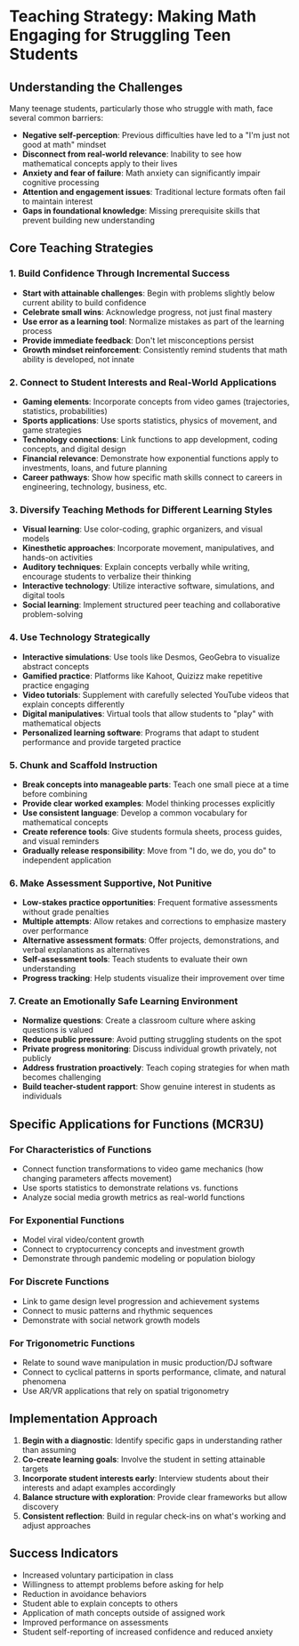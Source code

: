 # Teaching Strategy: Making Math Engaging for Struggling Teen Students

## Understanding the Challenges

Many teenage students, particularly those who struggle with math, face several common barriers:

* **Negative self-perception**: Previous difficulties have led to a "I'm just not good at math" mindset
* **Disconnect from real-world relevance**: Inability to see how mathematical concepts apply to their lives
* **Anxiety and fear of failure**: Math anxiety can significantly impair cognitive processing
* **Attention and engagement issues**: Traditional lecture formats often fail to maintain interest
* **Gaps in foundational knowledge**: Missing prerequisite skills that prevent building new understanding

## Core Teaching Strategies

### 1. Build Confidence Through Incremental Success

* **Start with attainable challenges**: Begin with problems slightly below current ability to build confidence
* **Celebrate small wins**: Acknowledge progress, not just final mastery
* **Use error as a learning tool**: Normalize mistakes as part of the learning process
* **Provide immediate feedback**: Don't let misconceptions persist
* **Growth mindset reinforcement**: Consistently remind students that math ability is developed, not innate

### 2. Connect to Student Interests and Real-World Applications

* **Gaming elements**: Incorporate concepts from video games (trajectories, statistics, probabilities)
* **Sports applications**: Use sports statistics, physics of movement, and game strategies
* **Technology connections**: Link functions to app development, coding concepts, and digital design
* **Financial relevance**: Demonstrate how exponential functions apply to investments, loans, and future planning
* **Career pathways**: Show how specific math skills connect to careers in engineering, technology, business, etc.

### 3. Diversify Teaching Methods for Different Learning Styles

* **Visual learning**: Use color-coding, graphic organizers, and visual models
* **Kinesthetic approaches**: Incorporate movement, manipulatives, and hands-on activities
* **Auditory techniques**: Explain concepts verbally while writing, encourage students to verbalize their thinking
* **Interactive technology**: Utilize interactive software, simulations, and digital tools
* **Social learning**: Implement structured peer teaching and collaborative problem-solving

### 4. Use Technology Strategically

* **Interactive simulations**: Use tools like Desmos, GeoGebra to visualize abstract concepts
* **Gamified practice**: Platforms like Kahoot, Quizizz make repetitive practice engaging
* **Video tutorials**: Supplement with carefully selected YouTube videos that explain concepts differently
* **Digital manipulatives**: Virtual tools that allow students to "play" with mathematical objects
* **Personalized learning software**: Programs that adapt to student performance and provide targeted practice

### 5. Chunk and Scaffold Instruction

* **Break concepts into manageable parts**: Teach one small piece at a time before combining
* **Provide clear worked examples**: Model thinking processes explicitly
* **Use consistent language**: Develop a common vocabulary for mathematical concepts
* **Create reference tools**: Give students formula sheets, process guides, and visual reminders
* **Gradually release responsibility**: Move from "I do, we do, you do" to independent application

### 6. Make Assessment Supportive, Not Punitive

* **Low-stakes practice opportunities**: Frequent formative assessments without grade penalties
* **Multiple attempts**: Allow retakes and corrections to emphasize mastery over performance
* **Alternative assessment formats**: Offer projects, demonstrations, and verbal explanations as alternatives
* **Self-assessment tools**: Teach students to evaluate their own understanding
* **Progress tracking**: Help students visualize their improvement over time

### 7. Create an Emotionally Safe Learning Environment

* **Normalize questions**: Create a classroom culture where asking questions is valued
* **Reduce public pressure**: Avoid putting struggling students on the spot
* **Private progress monitoring**: Discuss individual growth privately, not publicly
* **Address frustration proactively**: Teach coping strategies for when math becomes challenging
* **Build teacher-student rapport**: Show genuine interest in students as individuals

## Specific Applications for Functions (MCR3U)

### For Characteristics of Functions
* Connect function transformations to video game mechanics (how changing parameters affects movement)
* Use sports statistics to demonstrate relations vs. functions
* Analyze social media growth metrics as real-world functions

### For Exponential Functions
* Model viral video/content growth
* Connect to cryptocurrency concepts and investment growth
* Demonstrate through pandemic modeling or population biology

### For Discrete Functions
* Link to game design level progression and achievement systems
* Connect to music patterns and rhythmic sequences
* Demonstrate with social network growth models

### For Trigonometric Functions
* Relate to sound wave manipulation in music production/DJ software
* Connect to cyclical patterns in sports performance, climate, and natural phenomena
* Use AR/VR applications that rely on spatial trigonometry

## Implementation Approach

1. **Begin with a diagnostic**: Identify specific gaps in understanding rather than assuming
2. **Co-create learning goals**: Involve the student in setting attainable targets
3. **Incorporate student interests early**: Interview students about their interests and adapt examples accordingly
4. **Balance structure with exploration**: Provide clear frameworks but allow discovery
5. **Consistent reflection**: Build in regular check-ins on what's working and adjust approaches

## Success Indicators

* Increased voluntary participation in class
* Willingness to attempt problems before asking for help
* Reduction in avoidance behaviors
* Student able to explain concepts to others
* Application of math concepts outside of assigned work
* Improved performance on assessments
* Student self-reporting of increased confidence and reduced anxiety

